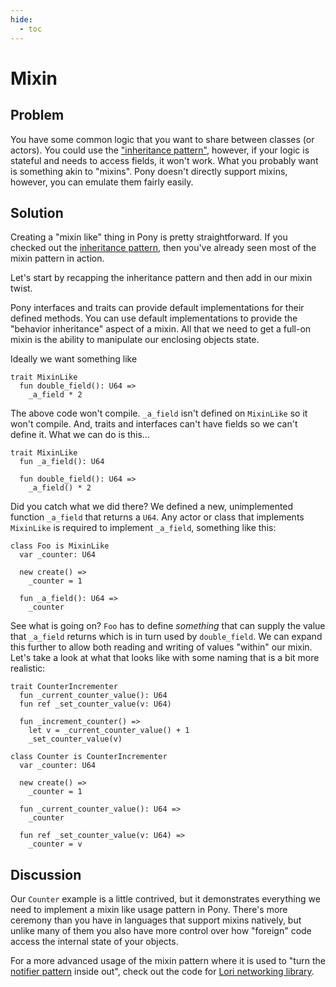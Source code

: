 ```yaml
---
hide:
  - toc
---
```


# Mixin

## Problem

You have some common logic that you want to share between classes (or actors). You could use the ["inheritance pattern"](inheritance.md), however, if your logic is stateful and needs to access fields, it won't work. What you probably want is something akin to "mixins". Pony doesn't directly support mixins, however, you can emulate them fairly easily.

## Solution

Creating a "mixin like" thing in Pony is pretty straightforward. If you checked out the [inheritance pattern](inheritance.md), then you've already seen most of the mixin pattern in action.

Let's start by recapping the inheritance pattern and then add in our mixin twist.

Pony interfaces and traits can provide default implementations for their defined methods. You can use default implementations to provide the "behavior inheritance" aspect of a mixin. All that we need to get a full-on mixin is the ability to manipulate our enclosing objects state.

Ideally we want something like

```pony
trait MixinLike
  fun double_field(): U64 =>
    _a_field * 2
```

The above code won't compile. `_a_field` isn't defined on `MixinLike` so it won't compile. And, traits and interfaces can't have fields so we can't define it. What we can do is this...

```pony
trait MixinLike
  fun _a_field(): U64

  fun double_field(): U64 =>
    _a_field() * 2
```

Did you catch what we did there? We defined a new, unimplemented function `_a_field` that returns a `U64`. Any actor or class that implements `MixinLike` is required to implement `_a_field`, something like this:

```pony
class Foo is MixinLike
  var _counter: U64

  new create() =>
    _counter = 1

  fun _a_field(): U64 =>
    _counter
```

See what is going on? `Foo` has to define *something* that can supply the value that `_a_field` returns which is in turn used by `double_field`. We can expand this further to allow both reading and writing of values "within" our mixin.
Let's take a look at what that looks like with some naming that is a bit more realistic:

```pony
trait CounterIncrementer
  fun _current_counter_value(): U64
  fun ref _set_counter_value(v: U64)

  fun _increment_counter() =>
    let v = _current_counter_value() + 1
    _set_counter_value(v)

class Counter is CounterIncrementer
  var _counter: U64

  new create() =>
    _counter = 1

  fun _current_counter_value(): U64 =>
    _counter

  fun ref _set_counter_value(v: U64) =>
    _counter = v
```

## Discussion

Our `Counter` example is a little contrived, but it demonstrates everything we need to implement a mixin like usage pattern in Pony. There's more ceremony than you have in languages that support mixins natively, but unlike many of them you also have more control over how "foreign" code access the internal state of your objects.

For a more advanced usage of the mixin pattern where it is used to "turn the [notifier pattern](notifier.md) inside out", check out the code for [Lori networking library](https://github.com/seantallen/lori).
